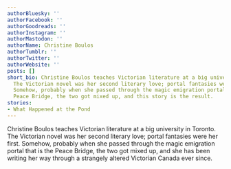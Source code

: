 ```yaml
---
authorBluesky: ''
authorFacebook: ''
authorGoodreads: ''
authorInstagram: ''
authorMastodon: ''
authorName: Christine Boulos
authorTumblr: ''
authorTwitter: ''
authorWebsite: ''
posts: []
short_bio: Christine Boulos teaches Victorian literature at a big university in Toronto.
  The Victorian novel was her second literary love; portal fantasies were her first.
  Somehow, probably when she passed through the magic emigration portal that is the
  Peace Bridge, the two got mixed up, and this story is the result.
stories:
- What Happened at the Pond
---
```


Christine Boulos teaches Victorian literature at a big university in Toronto. The Victorian novel was her second literary love; portal fantasies were her first. Somehow, probably when she passed through the magic emigration portal that is the Peace Bridge, the two got mixed up, and she has been writing her way through a strangely altered Victorian Canada ever since.